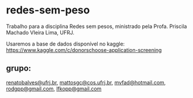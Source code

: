 # redes-sem-peso

Trabalho para a disciplina Redes sem pesos, ministrado pela Profa. Priscila Machado VIeira Lima, UFRJ.

Usaremos a base de dados disponível no kaggle:
https://www.kaggle.com/c/donorschoose-application-screening

## grupo:
renatobalves@ufrj.br,
mattosgc@cos.ufrj.br,
mvfad@hotmail.com,
rodgpp@gmail.com,
lfkopp@gmail.com

